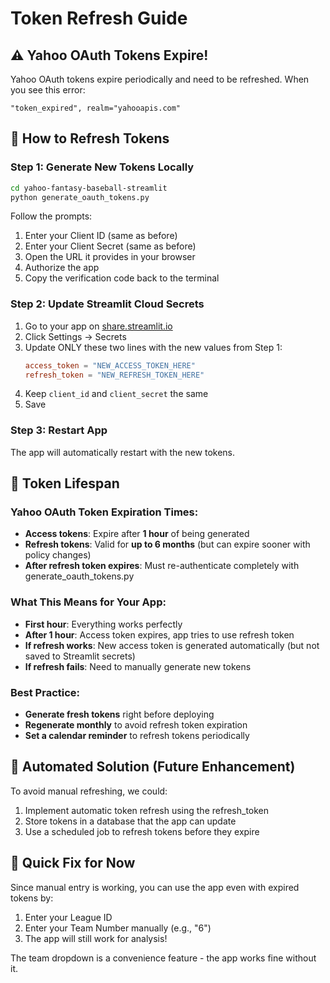 # Token Refresh Guide

## ⚠️ Yahoo OAuth Tokens Expire!

Yahoo OAuth tokens expire periodically and need to be refreshed. When you see this error:
```
"token_expired", realm="yahooapis.com"
```

## 🔄 How to Refresh Tokens

### Step 1: Generate New Tokens Locally
```bash
cd yahoo-fantasy-baseball-streamlit
python generate_oauth_tokens.py
```

Follow the prompts:
1. Enter your Client ID (same as before)
2. Enter your Client Secret (same as before)
3. Open the URL it provides in your browser
4. Authorize the app
5. Copy the verification code back to the terminal

### Step 2: Update Streamlit Cloud Secrets

1. Go to your app on [share.streamlit.io](https://share.streamlit.io)
2. Click Settings → Secrets
3. Update ONLY these two lines with the new values from Step 1:
   ```toml
   access_token = "NEW_ACCESS_TOKEN_HERE"
   refresh_token = "NEW_REFRESH_TOKEN_HERE"
   ```
4. Keep `client_id` and `client_secret` the same
5. Save

### Step 3: Restart App
The app will automatically restart with the new tokens.

## 📅 Token Lifespan

### Yahoo OAuth Token Expiration Times:
- **Access tokens**: Expire after **1 hour** of being generated
- **Refresh tokens**: Valid for **up to 6 months** (but can expire sooner with policy changes)
- **After refresh token expires**: Must re-authenticate completely with generate_oauth_tokens.py

### What This Means for Your App:
- **First hour**: Everything works perfectly
- **After 1 hour**: Access token expires, app tries to use refresh token
- **If refresh works**: New access token is generated automatically (but not saved to Streamlit secrets)
- **If refresh fails**: Need to manually generate new tokens

### Best Practice:
- **Generate fresh tokens** right before deploying
- **Regenerate monthly** to avoid refresh token expiration
- **Set a calendar reminder** to refresh tokens periodically

## 🤖 Automated Solution (Future Enhancement)

To avoid manual refreshing, we could:
1. Implement automatic token refresh using the refresh_token
2. Store tokens in a database that the app can update
3. Use a scheduled job to refresh tokens before they expire

## 🚨 Quick Fix for Now

Since manual entry is working, you can use the app even with expired tokens by:
1. Enter your League ID
2. Enter your Team Number manually (e.g., "6")
3. The app will still work for analysis!

The team dropdown is a convenience feature - the app works fine without it.
